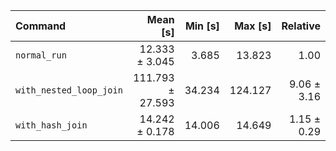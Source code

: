 | Command | Mean [s] | Min [s] | Max [s] | Relative |
|:---|---:|---:|---:|---:|
| `normal_run` | 12.333 ± 3.045 | 3.685 | 13.823 | 1.00 |
| `with_nested_loop_join` | 111.793 ± 27.593 | 34.234 | 124.127 | 9.06 ± 3.16 |
| `with_hash_join` | 14.242 ± 0.178 | 14.006 | 14.649 | 1.15 ± 0.29 |
